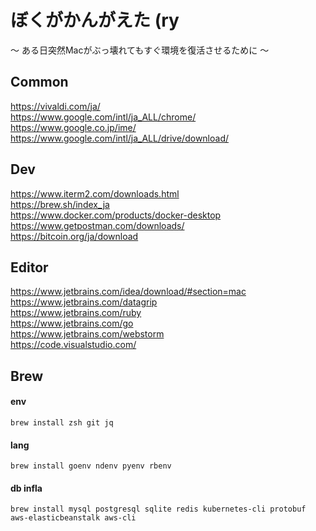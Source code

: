 # ぼくがかんがえた (ry
〜 ある日突然Macがぶっ壊れてもすぐ環境を復活させるために 〜

## Common
https://vivaldi.com/ja/  
https://www.google.com/intl/ja_ALL/chrome/  
https://www.google.co.jp/ime/  
https://www.google.com/intl/ja_ALL/drive/download/  

## Dev
https://www.iterm2.com/downloads.html  
https://brew.sh/index_ja  
https://www.docker.com/products/docker-desktop  
https://www.getpostman.com/downloads/  
https://bitcoin.org/ja/download

## Editor
https://www.jetbrains.com/idea/download/#section=mac  
https://www.jetbrains.com/datagrip  
https://www.jetbrains.com/ruby  
https://www.jetbrains.com/go  
https://www.jetbrains.com/webstorm  
https://code.visualstudio.com/  

## Brew
#### env
```
brew install zsh git jq 
```

#### lang
```
brew install goenv ndenv pyenv rbenv
```

#### db infla
```
brew install mysql postgresql sqlite redis kubernetes-cli protobuf aws-elasticbeanstalk aws-cli
```
